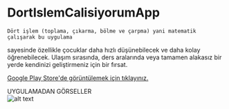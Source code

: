 # DortIslemCalisiyorumApp

    Dört işlem (toplama, çıkarma, bölme ve çarpma) yani matematik çalışarak bu uygulama 
sayesinde özellikle çocuklar daha hızlı düşünebilecek ve daha kolay öğrenebilecek. 
Ulaşım sırasında, ders aralarında veya tamamen alakasız bir yerde kendinizi 
geliştirmeniz için bir fırsat.

[Google Play Store'de görüntülemek için tıklayınız.](https://play.google.com/store/apps/details?id=com.bek.dortislemcalisiyorum)

UYGULAMADAN GÖRSELLER</br>
![alt text](https://play-lh.googleusercontent.com/vDtN83lYwRmRHQ7o1aK0xI1Nsm5Z5bT0h08aixKvWq0fvFp9O7nVxHsBwB8jI2KEqPkQ=w1366-h695-rw)
